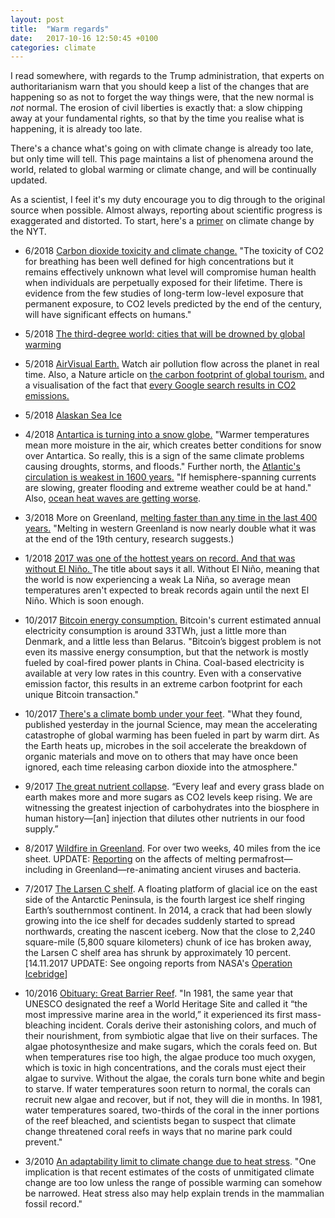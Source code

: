 ```yaml
---
layout: post
title:  "Warm regards"
date:   2017-10-16 12:50:45 +0100
categories: climate
---
```


I read somewhere, with regards to the Trump administration, that experts on authoritarianism warn that you should keep a list of the changes that are happening so as not to forget the way things were, that the new normal is *not* normal. The erosion of civil liberties is exactly that: a slow chipping away at your fundamental rights, so that by the time you realise what is happening, it is already too late.

There's a chance what's going on with climate change is already too late, but only time will tell. This page maintains a list of phenomena around the world, related to global warming or climate change, and will be continually updated.

As a scientist, I feel it's my duty encourage you to dig through to the original source when possible. Almost always, reporting about scientific progress is exaggerated and distorted. To start, here's a [primer](https://www.nytimes.com/interactive/2017/climate/what-is-climate-change.html) on climate change by the NYT.

- 6/2018 [Carbon dioxide toxicity and climate change.](https://www.researchgate.net/publication/311844520_Carbon_dioxide_toxicity_and_climate_change_a_serious_unapprehended_risk_for_human_health) "The toxicity of CO2 for breathing has been well defined for high concentrations but it remains effectively unknown what level will compromise human health when individuals are perpetually exposed for their lifetime. There is evidence from the few studies of long-term low-level exposure that permanent exposure, to CO2 levels predicted by the end of the century, will have significant effects on humans."

- 5/2018 [The third-degree world: cities that will be drowned by global warming](https://www.theguardian.com/cities/ng-interactive/2017/nov/03/three-degree-world-cities-drowned-global-warming)

- 5/2018 [AirVisual Earth.](http://www.sciencemag.org/news/2016/11/watch-air-pollution-flow-across-planet-real-time) Watch air pollution flow across the planet in real time. Also, a Nature article on [the carbon footprint of global tourism.](https://www.nature.com/articles/s41558-018-0141-x) and a visualisation of the fact that [every Google search results in CO2 emissions.](https://theatln.tc/2G7BE0w)

- 5/2018 [Alaskan Sea Ice](https://www.scientificamerican.com/article/shock-and-thaw-alaskan-sea-ice-just-took-a-steep-unprecedented-dive/)

- 4/2018 [Antartica is turning into a snow globe.](https://qz.com/1249126/a-new-study-on-increased-snowfall-in-antarctica-shows-the-dramatic-pace-of-climate-change/) "Warmer temperatures mean more moisture in the air, which creates better conditions for snow over Antartica. So really, this is a sign of the same climate problems causing droughts, storms, and floods." Further north, the [Atlantic's circulation is weakest in 1600 years.](https://www.scientificamerican.com/article/slow-motion-ocean-atlantics-circulation-is-weakest-in-1-600-years/) "If hemisphere-spanning currents are slowing, greater flooding and extreme weather could be at hand." Also, [ocean heat waves are getting worse](https://www.scientificamerican.com/article/ocean-heat-waves-are-getting-worse/).

- 3/2018 More on Greenland, [melting faster than any time in the last 400 years.](https://www.scientificamerican.com/article/greenland-is-melting-faster-than-any-time-in-the-last-400-years/) "Melting in western Greenland is now nearly double what it was at the end of the 19th century, research suggests.)

- 1/2018 [2017 was one of the hottest years on record. And that was without El Niño.
](https://www.nytimes.com/interactive/2018/01/18/climate/hottest-year-2017.html) The title about says it all. Without El Niño, meaning that the world is now experiencing a weak La Niña, so average mean temperatures aren't expected to break records again until the next El Niño. Which is soon enough.

- 10/2017 [Bitcoin energy consumption.](https://digiconomist.net/bitcoin-energy-consumption) Bitcoin's current estimated annual electricity consumption is around 33TWh, just a little more than Denmark, and a little less than Belarus. "Bitcoin’s biggest problem is not even its massive energy consumption, but that the network is mostly fueled by coal-fired power plants in China. Coal-based electricity is available at very low rates in this country. Even with a conservative emission factor, this results in an extreme carbon footprint for each unique Bitcoin transaction."

- 10/2017 [There's a climate bomb under your feet](https://www.bloomberg.com/news/articles/2017-10-06/there-s-a-climate-change-bomb-under-your-feet). "What they found, published yesterday in the journal Science, may mean the accelerating catastrophe of global warming has been fueled in part by warm dirt. As the Earth heats up, microbes in the soil accelerate the breakdown of organic materials and move on to others that may have once been ignored, each time releasing carbon dioxide into the atmosphere."

- 9/2017 [The great nutrient collapse](http://www.politico.com/agenda/story/2017/09/13/food-nutrients-carbon-dioxide-000511). “Every leaf and every grass blade on earth makes more and more sugars as CO2 levels keep rising. We are witnessing the greatest injection of carbohydrates into the biosphere in human history―[an] injection that dilutes other nutrients in our food supply.”

- 8/2017 [Wildfire in Greenland](https://earthobservatory.nasa.gov/blogs/earthmatters/2017/08/10/roundtable-the-greenland-wildfire/). For over two weeks, 40 miles from the ice sheet. UPDATE: [Reporting](https://www.theatlantic.com/science/archive/2017/11/the-zombie-diseases-of-climate-change/544274/) on the affects of melting permafrost—including in Greenland—re-animating ancient viruses and bacteria.

- 7/2017 [The Larsen C shelf](https://www.nasa.gov/feature/goddard/2017/massive-iceberg-breaks-off-from-antarctica). A floating platform of glacial ice on the east side of the Antarctic Peninsula, is the fourth largest ice shelf ringing Earth’s southernmost continent. In 2014, a crack that had been slowly growing into the ice shelf for decades suddenly started to spread northwards, creating the nascent iceberg. Now that the close to 2,240 square-mile (5,800 square kilometers) chunk of ice has broken away, the Larsen C shelf area has shrunk by approximately 10 percent. [14.11.2017 UPDATE: See ongoing reports from NASA's [Operation Icebridge](https://earthobservatory.nasa.gov/blogs/fromthefield/category/operation-icebridge-2017/)]

- 10/2016 [Obituary: Great Barrier Reef](https://www.outsideonline.com/2112086/obituary-great-barrier-reef-25-million-bc-2016). "In 1981, the same year that UNESCO designated the reef a World Heritage Site and called it “the most impressive marine area in the world,” it experienced its first mass-bleaching incident. Corals derive their astonishing colors, and much of their nourishment, from symbiotic algae that live on their surfaces. The algae photosynthesize and make sugars, which the corals feed on. But when temperatures rise too high, the algae produce too much oxygen, which is toxic in high concentrations, and the corals must eject their algae to survive. Without the algae, the corals turn bone white and begin to starve. If water temperatures soon return to normal, the corals can recruit new algae and recover, but if not, they will die in months. In 1981, water temperatures soared, two-thirds of the coral in the inner portions of the reef bleached, and scientists began to suspect that climate change threatened coral reefs in ways that no marine park could prevent."

- 3/2010 [An adaptability limit to climate change due to heat stress](http://www.pnas.org/content/107/21/9552.abstract). "One implication is that recent estimates of the costs of unmitigated climate change are too low unless the range of possible warming can somehow be narrowed. Heat stress also may help explain trends in the mammalian fossil record."